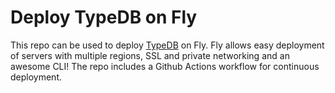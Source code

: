 # Deploy TypeDB on Fly

This repo can be used to deploy [TypeDB] on Fly. Fly allows easy deployment of servers with multiple regions, SSL and private networking and an awesome CLI!
The repo includes a Github Actions workflow for continuous deployment.



[TypeDB]: https://www.vaticle.com/
[Fly]: https://fly.io
